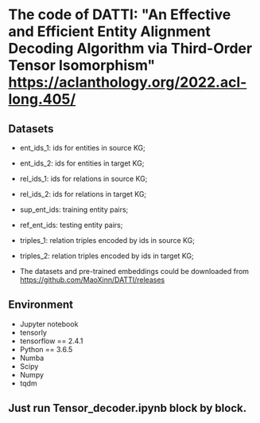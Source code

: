 # The code of DATTI: "An Effective and Efficient Entity Alignment Decoding Algorithm via Third-Order Tensor Isomorphism" https://aclanthology.org/2022.acl-long.405/

## Datasets

* ent_ids_1: ids for entities in source KG;
* ent_ids_2: ids for entities in target KG;
* rel_ids_1: ids for relations in source KG;
* rel_ids_2: ids for relations in target KG;
* sup_ent_ids: training entity pairs;
* ref_ent_ids: testing entity pairs;
* triples_1: relation triples encoded by ids in source KG;
* triples_2: relation triples encoded by ids in target KG;

* The datasets and pre-trained embeddings could be downloaded from https://github.com/MaoXinn/DATTI/releases

## Environment

* Jupyter notebook
* tensorly
* tensorflow == 2.4.1
* Python == 3.6.5
* Numba
* Scipy
* Numpy
* tqdm


## Just run Tensor_decoder.ipynb block by block.
